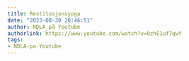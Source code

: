 ```yaml
---
title: Restitusjonsyoga
date: "2023-08-30 20:46:51"
author: NDLA på Youtube
authorlink: https://www.youtube.com/watch?v=OzhE1uf7qwY
tags:
- NDLA-pa-Youtube
---
```

